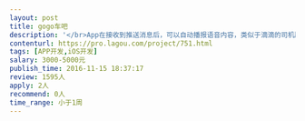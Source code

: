 ```yaml
---                
layout: post       
title: gogo车吧           
description: '</br>App在接收到推送消息后，可以自动播报语音内容，类似于滴滴的司机版本，在街道推送的订单后会自动播报里面的内容，即使App当前进程处于非激活状态；</br>'     
contenturl: https://pro.lagou.com/project/751.html      
tags: [APP开发,iOS开发]            
salary: 3000-5000元          
publish_time: 2016-11-15 18:37:17         
review: 1595人                   
apply: 2人                   
recommend: 0人                   
time_range: 小于1周              
---                 
```


